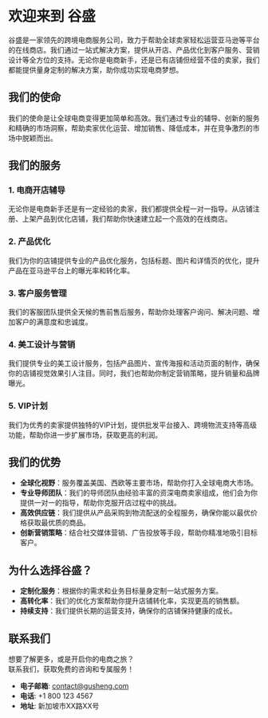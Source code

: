 # 欢迎来到 **谷盛**

谷盛是一家领先的跨境电商服务公司，致力于帮助全球卖家轻松运营亚马逊等平台的在线商店。我们通过一站式解决方案，提供从开店、产品优化到客户服务、营销设计等全方位的支持。无论你是电商新手，还是已有店铺但经营不佳的卖家，我们都能提供量身定制的解决方案，助你成功实现电商梦想。

## 我们的使命

我们的使命是让全球电商变得更加简单和高效。我们通过专业的辅导、创新的服务和精确的市场洞察，帮助卖家优化运营、增加销售、降低成本，并在竞争激烈的市场中脱颖而出。

## 我们的服务

### 1. **电商开店辅导**
无论你是电商新手还是有一定经验的卖家，我们都提供全程一对一指导。从店铺注册、上架产品到优化店铺，我们帮助你快速建立起一个高效的在线商店。

### 2. **产品优化**
我们为你的店铺提供专业的产品优化服务，包括标题、图片和详情页的优化，提升产品在亚马逊平台上的曝光率和转化率。

### 3. **客户服务管理**
我们的客服团队提供全天候的售前售后服务，帮助你处理客户询问、解决问题、增加客户的满意度和忠诚度。

### 4. **美工设计与营销**
我们提供专业的美工设计服务，包括产品图片、宣传海报和活动页面的制作，确保你的店铺视觉效果引人注目。同时，我们也帮助你制定营销策略，提升销量和品牌曝光。

### 5. **VIP计划**
我们为优秀的卖家提供独特的VIP计划，提供批发平台接入、跨境物流支持等高级功能，帮助你进一步扩展市场，获取更高的利润。

## 我们的优势

- **全球化视野**：服务覆盖美国、西欧等主要市场，帮助你打入全球电商大市场。
- **专业导师团队**：我们的导师团队由经验丰富的资深电商卖家组成，他们会为你提供一对一的指导，帮助你克服开店过程中的挑战。
- **高效供应链**：我们提供从产品采购到物流配送的全程服务，确保你能以最优价格获取最优质的商品。
- **创新营销策略**：结合社交媒体营销、广告投放等手段，帮助你精准地吸引目标客户。

## 为什么选择谷盛？

- **定制化服务**：根据你的需求和业务目标量身定制一站式服务方案。
- **高转化率**：我们的优化方案帮助你提升店铺转化率，实现更高的销售额。
- **持续支持**：我们提供长期的运营支持，确保你的店铺保持健康的成长。

## 联系我们

想要了解更多，或是开启你的电商之旅？  
联系我们，获取免费的咨询和专属服务！

- **电子邮箱**: [contact@gusheng.com](mailto:contact@gusheng.com)
- **电话**: +1 800 123 4567
- **地址**: 新加坡市XX路XX号

